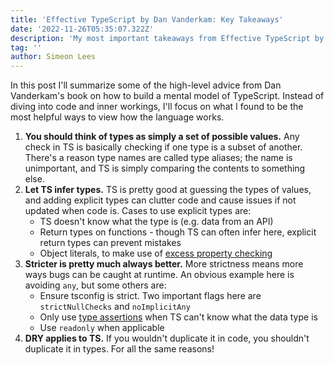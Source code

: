 ```yaml
---
title: 'Effective TypeScript by Dan Vanderkam: Key Takeaways'
date: '2022-11-26T05:35:07.322Z'
description: 'My most important takeaways from Effective TypeScript by Dan Vanderkam'
tag: ''
author: Simeon Lees
---
```


In this post I'll summarize some of the high-level advice from Dan Vanderkam's book on how to build a mental model of TypeScript. Instead of diving into code and inner workings, I'll focus on what I found to be the most helpful ways to view how the language works.

1. **You should think of types as simply a set of possible values.** Any check in TS is basically checking if one type is a subset of another. There's a reason type names are called type aliases; the name is unimportant, and TS is simply comparing the contents to something else.
2. **Let TS infer types.** TS is pretty good at guessing the types of values, and adding explicit types can clutter code and cause issues if not updated when code is. Cases to use explicit types are:
   - TS doesn't know what the type is (e.g. data from an API)
   - Return types on functions - though TS can often infer here, explicit return types can prevent mistakes
   - Object literals, to make use of [excess property checking](https://www.typescriptlang.org/docs/handbook/interfaces.html#excess-property-checks)
3. **Stricter is pretty much always better.** More strictness means more ways bugs can be caught at runtime. An obvious example here is avoiding `any`, but some others are:
   - Ensure tsconfig is strict. Two important flags here are `strictNullChecks` and `noImplicitAny`
   - Only use [type assertions](https://www.typescriptlang.org/docs/handbook/2/everyday-types.html#type-assertions) when TS can't know what the data type is
   - Use `readonly` when applicable
4. **DRY applies to TS.** If you wouldn't duplicate it in code, you shouldn't duplicate it in types. For all the same reasons!
